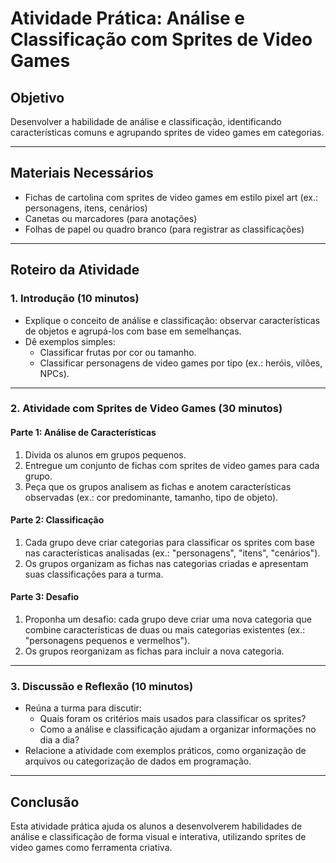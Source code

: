# Atividade Prática: Análise e Classificação com Sprites de Video Games

## Objetivo
Desenvolver a habilidade de análise e classificação, identificando características comuns e agrupando sprites de video games em categorias.

---

## Materiais Necessários
- Fichas de cartolina com sprites de video games em estilo pixel art (ex.: personagens, itens, cenários)
- Canetas ou marcadores (para anotações)
- Folhas de papel ou quadro branco (para registrar as classificações)

---

## Roteiro da Atividade

### 1. Introdução (10 minutos)
- Explique o conceito de análise e classificação: observar características de objetos e agrupá-los com base em semelhanças.
- Dê exemplos simples:
  - Classificar frutas por cor ou tamanho.
  - Classificar personagens de video games por tipo (ex.: heróis, vilões, NPCs).

---

### 2. Atividade com Sprites de Video Games (30 minutos)

#### Parte 1: Análise de Características
1. Divida os alunos em grupos pequenos.
2. Entregue um conjunto de fichas com sprites de video games para cada grupo.
3. Peça que os grupos analisem as fichas e anotem características observadas (ex.: cor predominante, tamanho, tipo de objeto).

#### Parte 2: Classificação
1. Cada grupo deve criar categorias para classificar os sprites com base nas características analisadas (ex.: "personagens", "itens", "cenários").
2. Os grupos organizam as fichas nas categorias criadas e apresentam suas classificações para a turma.

#### Parte 3: Desafio
1. Proponha um desafio: cada grupo deve criar uma nova categoria que combine características de duas ou mais categorias existentes (ex.: "personagens pequenos e vermelhos").
2. Os grupos reorganizam as fichas para incluir a nova categoria.

---

### 3. Discussão e Reflexão (10 minutos)
- Reúna a turma para discutir:
  - Quais foram os critérios mais usados para classificar os sprites?
  - Como a análise e classificação ajudam a organizar informações no dia a dia?
- Relacione a atividade com exemplos práticos, como organização de arquivos ou categorização de dados em programação.

---

## Conclusão
Esta atividade prática ajuda os alunos a desenvolverem habilidades de análise e classificação de forma visual e interativa, utilizando sprites de video games como ferramenta criativa.
